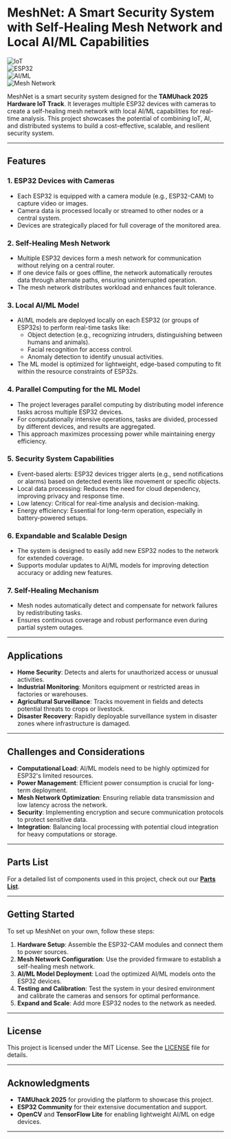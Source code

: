 # MeshNet: A Smart Security System with Self-Healing Mesh Network and Local AI/ML Capabilities

![IoT](https://img.shields.io/badge/IoT-Security%20System-blue)  
![ESP32](https://img.shields.io/badge/ESP32-CAM-orange)  
![AI/ML](https://img.shields.io/badge/AI%2FML-Edge%20Computing-green)  
![Mesh Network](https://img.shields.io/badge/Network-Self%20Healing-red)

MeshNet is a smart security system designed for the **TAMUhack 2025 Hardware IoT Track**. It leverages multiple ESP32 devices with cameras to create a self-healing mesh network with local AI/ML capabilities for real-time analysis. This project showcases the potential of combining IoT, AI, and distributed systems to build a cost-effective, scalable, and resilient security system.

---

## Features

### 1. **ESP32 Devices with Cameras**
- Each ESP32 is equipped with a camera module (e.g., ESP32-CAM) to capture video or images.
- Camera data is processed locally or streamed to other nodes or a central system.
- Devices are strategically placed for full coverage of the monitored area.

### 2. **Self-Healing Mesh Network**
- Multiple ESP32 devices form a mesh network for communication without relying on a central router.
- If one device fails or goes offline, the network automatically reroutes data through alternate paths, ensuring uninterrupted operation.
- The mesh network distributes workload and enhances fault tolerance.

### 3. **Local AI/ML Model**
- AI/ML models are deployed locally on each ESP32 (or groups of ESP32s) to perform real-time tasks like:
  - Object detection (e.g., recognizing intruders, distinguishing between humans and animals).
  - Facial recognition for access control.
  - Anomaly detection to identify unusual activities.
- The ML model is optimized for lightweight, edge-based computing to fit within the resource constraints of ESP32s.

### 4. **Parallel Computing for the ML Model**
- The project leverages parallel computing by distributing model inference tasks across multiple ESP32 devices.
- For computationally intensive operations, tasks are divided, processed by different devices, and results are aggregated.
- This approach maximizes processing power while maintaining energy efficiency.

### 5. **Security System Capabilities**
- Event-based alerts: ESP32 devices trigger alerts (e.g., send notifications or alarms) based on detected events like movement or specific objects.
- Local data processing: Reduces the need for cloud dependency, improving privacy and response time.
- Low latency: Critical for real-time analysis and decision-making.
- Energy efficiency: Essential for long-term operation, especially in battery-powered setups.

### 6. **Expandable and Scalable Design**
- The system is designed to easily add new ESP32 nodes to the network for extended coverage.
- Supports modular updates to AI/ML models for improving detection accuracy or adding new features.

### 7. **Self-Healing Mechanism**
- Mesh nodes automatically detect and compensate for network failures by redistributing tasks.
- Ensures continuous coverage and robust performance even during partial system outages.

---

## Applications

- **Home Security**: Detects and alerts for unauthorized access or unusual activities.
- **Industrial Monitoring**: Monitors equipment or restricted areas in factories or warehouses.
- **Agricultural Surveillance**: Tracks movement in fields and detects potential threats to crops or livestock.
- **Disaster Recovery**: Rapidly deployable surveillance system in disaster zones where infrastructure is damaged.

---

## Challenges and Considerations

- **Computational Load**: AI/ML models need to be highly optimized for ESP32's limited resources.
- **Power Management**: Efficient power consumption is crucial for long-term deployment.
- **Mesh Network Optimization**: Ensuring reliable data transmission and low latency across the network.
- **Security**: Implementing encryption and secure communication protocols to protect sensitive data.
- **Integration**: Balancing local processing with potential cloud integration for heavy computations or storage.

---

## Parts List

For a detailed list of components used in this project, check out our **[Parts List](https://docs.google.com/spreadsheets/d/1McdBwdMqhl6GKV4Jj4hYkLqE92k9_GQFfjGTEWFoEXA/edit?gid=0#gid=0)**.

---

## Getting Started

To set up MeshNet on your own, follow these steps:

1. **Hardware Setup**: Assemble the ESP32-CAM modules and connect them to power sources.
2. **Mesh Network Configuration**: Use the provided firmware to establish a self-healing mesh network.
3. **AI/ML Model Deployment**: Load the optimized AI/ML models onto the ESP32 devices.
4. **Testing and Calibration**: Test the system in your desired environment and calibrate the cameras and sensors for optimal performance.
5. **Expand and Scale**: Add more ESP32 nodes to the network as needed.

---

## License

This project is licensed under the MIT License. See the [LICENSE](LICENSE) file for details.

---

## Acknowledgments

- **TAMUhack 2025** for providing the platform to showcase this project.
- **ESP32 Community** for their extensive documentation and support.
- **OpenCV** and **TensorFlow Lite** for enabling lightweight AI/ML on edge devices.

---
